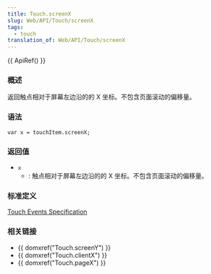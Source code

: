 ```yaml
---
title: Touch.screenX
slug: Web/API/Touch/screenX
tags:
  - touch
translation_of: Web/API/Touch/screenX
---
```

{{ ApiRef() }}

### 概述

返回触点相对于屏幕左边沿的的 X 坐标。不包含页面滚动的偏移量。

### 语法

```plain
var x = touchItem.screenX;
```

### 返回值

- `x`
  - : 触点相对于屏幕左边沿的的 X 坐标。不包含页面滚动的偏移量。

### 标准定义

[Touch Events Specification](http://www.w3.org/TR/touch-events/)

### 相关链接

- {{ domxref("Touch.screenY") }}
- {{ domxref("Touch.clientX") }}
- {{ domxref("Touch.pageX") }}
